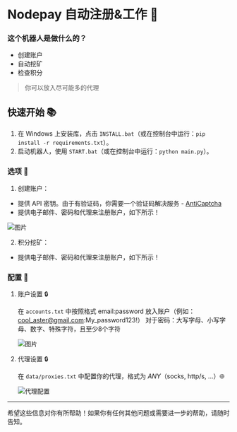# Nodepay 自动注册&工作 🔹

### 这个机器人是做什么的？
   - 创建账户
   - 自动挖矿
   - 检查积分

> 你可以放入尽可能多的代理

## 快速开始 📚
   1. 在 Windows 上安装库，点击 `INSTALL.bat`（或在控制台中运行：`pip install -r requirements.txt`）。
   2. 启动机器人，使用 `START.bat`（或在控制台中运行：`python main.py`）。

### 选项 📧

1. 创建账户：
 - 提供 API 密钥。由于有验证码，你需要一个验证码解决服务 - [AntiCaptcha](https://getcaptchasolution.com/efxhkimbkj)
 - 提供电子邮件、密码和代理来注册账户，如下所示！

  ![图片](https://img3.teletype.in/files/63/b4/63b417ed-d9fb-4aa5-b8a4-1b96e46a57f7.png)

2. 积分挖矿：
 - 提供电子邮件、密码和代理来注册账户，如下所示！

### 配置 📧

1. 账户设置 🔒

   在 `accounts.txt` 中按照格式 email:password 放入账户（例如：cool_aster@gmail.com:My_password123!）
   对于密码：大写字母、小写字母、数字、特殊字符，且至少8个字符

   ![图片](https://img3.teletype.in/files/63/b4/63b417ed-d9fb-4aa5-b8a4-1b96e46a57f7.png)

2. 代理设置 🔒

   在 `data/proxies.txt` 中配置你的代理，格式为 *ANY*（socks, http/s, ...）🌐

   ![代理配置](https://github.com/MsLolita/VeloData/assets/58307006/a2c95484-52b6-497a-b89e-73b89d953d8c)

---

希望这些信息对你有所帮助！如果你有任何其他问题或需要进一步的帮助，请随时告知。
